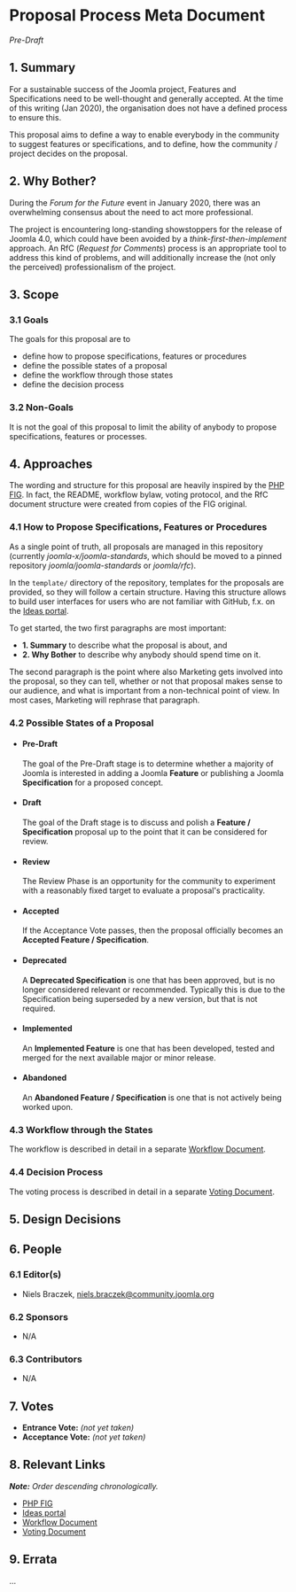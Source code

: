 # Proposal Process Meta Document
*Pre-Draft*

## 1. Summary

For a sustainable success of the Joomla project, Features and Specifications need to be well-thought and generally accepted.
At the time of this writing (Jan 2020), the organisation does not have a defined process to ensure this.

This proposal aims to define a way to enable everybody in the community to suggest features or specifications, and to define, how the community / project decides on the proposal.

## 2. Why Bother?

During the *Forum for the Future* event in January 2020, there was an overwhelming consensus about the need to act more professional.

The project is encountering long-standing showstoppers for the release of Joomla 4.0, which could have been avoided by a *think-first-then-implement* approach. An RfC (*Request for Comments*) process is an appropriate tool to address this kind of problems, and will additionally increase the (not only the perceived) professionalism of the project. 

## 3. Scope

### 3.1 Goals

The goals for this proposal are to

* define how to propose specifications, features or procedures
* define the possible states of a proposal
* define the workflow through those states
* define the decision process

### 3.2 Non-Goals

It is not the goal of this proposal to limit the ability of anybody to propose 
specifications, features or processes.

## 4. Approaches

The wording and structure for this proposal are heavily inspired
by the [PHP FIG][]. In fact, the README, workflow bylaw, voting protocol, and the 
RfC document structure were created from copies of the FIG original.

### 4.1 How to Propose Specifications, Features or Procedures

As a single point of truth, all proposals are managed in this repository 
(currently *joomla-x/joomla-standards*, which should be moved to a pinned repository 
*joomla/joomla-standards* or *joomla/rfc*).

In the `template/` directory of the repository, templates for the proposals are 
provided, so they will follow a certain structure. Having this structure allows 
to build user interfaces for users who are not familiar with GitHub, f.x. on the 
[Ideas portal][ideas].

To get started, the two first paragraphs are most important:
* **1. Summary** to describe what the proposal is about, and
* **2. Why Bother** to describe why anybody should spend time on it.

The second paragraph is the point where also Marketing gets involved into the proposal, 
so they can tell, whether or not that proposal makes sense to our audience, and what is 
important from a non-technical point of view. In most cases, Marketing will rephrase 
that paragraph. 

### 4.2 Possible States of a Proposal

* #### Pre-Draft

    The goal of the Pre-Draft stage is to determine whether a majority of Joomla is
    interested in adding a Joomla **Feature** or publishing a Joomla **Specification**
    for a proposed concept.

* #### Draft

    The goal of the Draft stage is to discuss and polish a **Feature / Specification** 
    proposal up to the point that it can be considered for review.
    
* #### Review
  
    The Review Phase is an opportunity for the community to experiment with a reasonably
    fixed target to evaluate a proposal's practicality.
    
* #### Accepted
      
    If the Acceptance Vote passes, then the proposal officially becomes an **Accepted
    Feature / Specification**.

* #### Deprecated

    A **Deprecated Specification** is one that has been approved, but is no longer 
    considered relevant or recommended. Typically this is due to the Specification 
    being superseded by a new version, but that is not required.

* #### Implemented

    An **Implemented Feature** is one that has been developed, tested and merged for 
    the next available major or minor release. 

* #### Abandoned

    An **Abandoned Feature / Specification** is one that is not actively being worked 
    upon. 

### 4.3 Workflow through the States

The workflow is described in detail in a separate [Workflow Document][rfc-workflow].

### 4.4 Decision Process

The voting process is described in detail in a separate [Voting Document][rfc-voting].

## 5. Design Decisions

## 6. People

### 6.1 Editor(s)

* Niels Braczek, <niels.braczek@community.joomla.org>

### 6.2 Sponsors

* N/A

### 6.3 Contributors

* N/A

## 7. Votes

* **Entrance Vote:** _(not yet taken)_
* **Acceptance Vote:** _(not yet taken)_

## 8. Relevant Links

_**Note:** Order descending chronologically._

* [PHP FIG][]
* [Ideas portal][ideas]
* [Workflow Document][rfc-workflow]
* [Voting Document][rfc-voting]


[PHP FIG]: http://www.php-fig.org/
[ideas]: https://ideas.joomla.org
[rfc-workflow]: rfc-workflow.md
[rfc-voting]: rfc-voting.md

## 9. Errata

...
